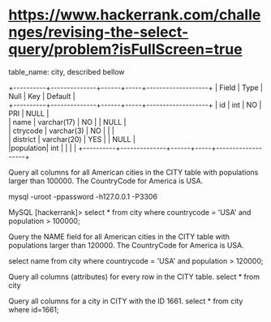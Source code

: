 # https://www.hackerrank.com/challenges/revising-the-select-query/problem?isFullScreen=true




table_name: city, described bellow

+----------+--------------+------+-----+-------------------+
| Field    | Type         | Null | Key | Default           |                       
+----------+--------------+------+-----+-------------------+
| id       | int          | NO   | PRI | NULL              |                             
| name     | varchar(17)  | NO   |     | NULL              |                             
| ctrycode | varchar(3)   | NO   |     |                   |                             
| district | varchar(20)  | YES  |     | NULL              |                             
|population| int          |      |     |                   |
+----------+--------------+------+-----+-------------------+

Query all columns for all American cities in the CITY table with populations larger than 100000. The CountryCode for America is USA.

mysql -uroot -ppassword -h127.0.0.1 -P3306

MySQL [hackerrank]> select * from city where countrycode = 'USA' and population > 100000;


Query the NAME field for all American cities in the CITY table with populations larger than 120000. The CountryCode for America is USA.

select name from city where countrycode = 'USA' and population > 120000;

Query all columns (attributes) for every row in the CITY table.
select * from city

Query all columns for a city in CITY with the ID 1661.
select * from city where id=1661;